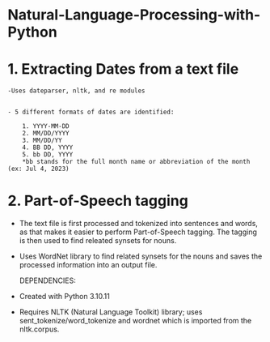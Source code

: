 # Natural-Language-Processing-with-Python


# 1. Extracting Dates from a text file
    -Uses dateparser, nltk, and re modules 
    
    
    - 5 different formats of dates are identified: 
            
        1. YYYY-MM-DD 
        2. MM/DD/YYYY
        3. MM/DD/YY
        4. BB DD, YYYY
        5. bb DD, YYYY 
        *bb stands for the full month name or abbreviation of the month (ex: Jul 4, 2023)
    
# 2. Part-of-Speech tagging 
- The text file is first processed and tokenized into sentences and words, as that makes it easier to perform Part-of-Speech tagging. The tagging is then used to find releated synsets for nouns. 
  
- Uses WordNet library to find related synsets for the nouns and saves the processed information into an output file.


   DEPENDENCIES:
- Created with Python 3.10.11
- Requires NLTK (Natural Language Toolkit) library; uses sent_tokenize/word_tokenize and wordnet which is imported from the nltk.corpus.
